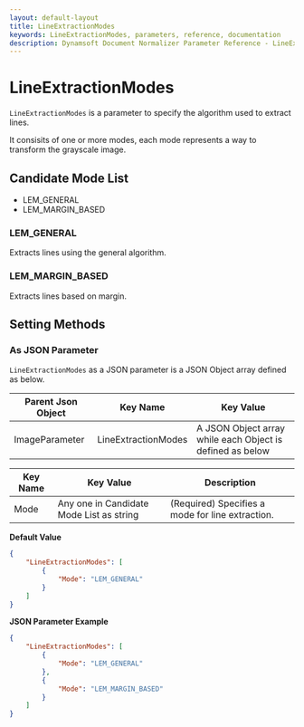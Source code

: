 ```yaml
---
layout: default-layout
title: LineExtractionModes
keywords: LineExtractionModes, parameters, reference, documentation
description: Dynamsoft Document Normalizer Parameter Reference - LineExtractionModes
---
```


# LineExtractionModes

`LineExtractionModes` is a parameter to specify the algorithm used to extract lines.

It consisits of one or more modes, each mode represents a way to transform the grayscale image.

## Candidate Mode List

- LEM_GENERAL
- LEM_MARGIN_BASED

### LEM_GENERAL

Extracts lines using the general algorithm.

### LEM_MARGIN_BASED

Extracts lines based on margin.

## Setting Methods

### As JSON Parameter

`LineExtractionModes` as a JSON parameter is a JSON Object array defined as below.

| Parent Json Object | Key Name | Key Value |
| ------------------ | ------------------- | ---------- |
| ImageParameter | LineExtractionModes | A JSON Object array while each Object is defined as below |

| Key Name | Key Value | Description |
| -------- | --------- | ----------- |
| Mode | Any one in Candidate Mode List as string | (Required) Specifies a mode for line extraction.  |

**Default Value**

```json
{
    "LineExtractionModes": [
        {
            "Mode": "LEM_GENERAL" 
        }
    ]
}
```

**JSON Parameter Example**

```json
{
    "LineExtractionModes": [
        {
            "Mode": "LEM_GENERAL"
        },
        {
            "Mode": "LEM_MARGIN_BASED" 
        }
    ]
}
```
